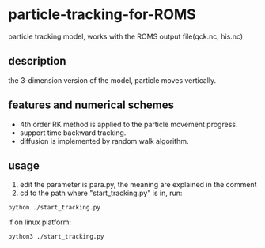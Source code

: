 # particle-tracking-for-ROMS
particle tracking model, works with the ROMS output file(qck.nc, his.nc)

## description
the 3-dimension version of the model, particle moves vertically.

## features and numerical schemes
* 4th order RK method is applied to the particle movement progress.
* support time backward tracking.
* diffusion is implemented by random walk algorithm.


## usage
1. edit the parameter is para.py, the meaning are explained in the comment
2. cd to the path where "start_tracking.py" is in, run:
~~~
python ./start_tracking.py
~~~
if on linux platform:
~~~
python3 ./start_tracking.py
~~~
